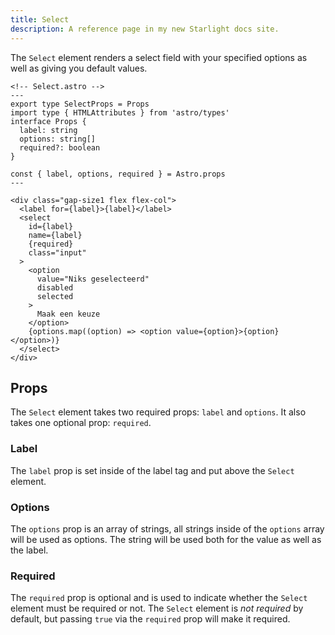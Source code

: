```yaml
---
title: Select
description: A reference page in my new Starlight docs site.
---
```


The `Select` element renders a select field with your specified options as well as giving you default values.

```astro
<!-- Select.astro -->
---
export type SelectProps = Props
import type { HTMLAttributes } from 'astro/types'
interface Props {
  label: string
  options: string[]
  required?: boolean
}

const { label, options, required } = Astro.props
---

<div class="gap-size1 flex flex-col">
  <label for={label}>{label}</label>
  <select
    id={label}
    name={label}
    {required}
    class="input"
  >
    <option
      value="Niks geselecteerd"
      disabled
      selected
    >
      Maak een keuze
    </option>
    {options.map((option) => <option value={option}>{option}</option>)}
  </select>
</div>
```

## Props

The `Select` element takes two required props: `label` and `options`. It also takes one optional prop: `required`.

### Label

The `label` prop is set inside of the label tag and put above the `Select` element.

### Options

The `options` prop is an array of strings, all strings inside of the `options` array will be used as options. The string will be used both for the value as well as the label.

### Required

The `required` prop is optional and is used to indicate whether the `Select` element must be required or not. The `Select` element is _not required_ by default, but passing `true` via the `required` prop will make it required.
